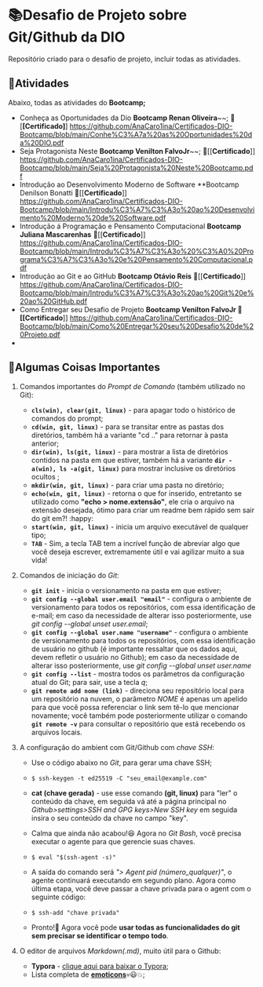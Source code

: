 # 📚Desafio de Projeto sobre Git/Github da DIO

Repositório criado para o desafio de projeto, incluir todas as atividades.

## 📑Atividades

Abaixo, todas as atividades do **Bootcamp;**

-  Conheça as Oportunidades da Dio **Bootcamp Renan Oliveira**~~; 📎 [**[Certificado\]**] https://github.com/AnaCaro1ina/Certificados-DIO-Bootcamp/blob/main/Conhe%C3%A7a%20as%20Oportunidades%20da%20DIO.pdf 
-  Seja Protagonista Neste **Bootcamp Venilton FalvoJr**~~; 📎[[**Certificado**]] https://github.com/AnaCaro1ina/Certificados-DIO-Bootcamp/blob/main/Seja%20Protagonista%20Neste%20Bootcamp.pdf
-  Introdução ao Desenvolvimento Moderno de Software **Bootcamp Denilson Bonatti 📎[[**Certificado**]] https://github.com/AnaCaro1ina/Certificados-DIO-Bootcamp/blob/main/Introdu%C3%A7%C3%A3o%20ao%20Desenvolvimento%20Moderno%20de%20Software.pdf
-  Introdução á Programação e Pensamento Computacional **Bootcamp Juliana Mascarenhas**  📎[[**Certificado**]] https://github.com/AnaCaro1ina/Certificados-DIO-Bootcamp/blob/main/Introdu%C3%A7%C3%A3o%20%C3%A0%20Programa%C3%A7%C3%A3o%20e%20Pensamento%20Computacional.pdf
-  Introdução ao Git e ao GitHub **Bootcamp Otávio Reis** 📎[[**Certificado**]] https://github.com/AnaCaro1ina/Certificados-DIO-Bootcamp/blob/main/Introdu%C3%A7%C3%A3o%20ao%20Git%20e%20ao%20GitHub.pdf
-  Como Entregar seu Desafio de Projeto **Bootcamp Venilton FalvoJr 📎[[Certificado**]] https://github.com/AnaCaro1ina/Certificados-DIO-Bootcamp/blob/main/Como%20Entregar%20seu%20Desafio%20de%20Projeto.pdf
-  

## 🔑Algumas Coisas Importantes

1. Comandos importantes do *Prompt de Comando* (também utilizado no Git):

   - **`cls(win), clear(git, linux)`** - para apagar todo o histórico de comandos do prompt;
   - **`cd(win, git, linux)`** - para se transitar entre as pastas dos diretórios, também há a variante "cd .." para retornar à pasta anterior;
   - **`dir(win), ls(git, linux)`** - para mostrar a lista de diretórios contidos na pasta em que estiver, também há a variante **`dir -a(win), ls -a(git, linux)`** para mostrar inclusive os diretórios ocultos ;
   - **`mkdir(win, git, linux)`** - para criar uma pasta no diretório;
   - **`echo(win, git, linux)`** - retorna o que for inserido, entretanto se utilizado como **"echo > nome.extensão"**, ele cria o arquivo na extensão desejada, ótimo para criar um readme bem rápido sem sair do git em?! :happy:
   - **`start(win, git, linux)`** - inicia um arquivo executável de qualquer tipo;
   - **`TAB`** - Sim, a tecla TAB tem a incrível função de abreviar algo que você deseja escrever, extremamente útil e vai agilizar muito a sua vida!

2. Comandos de iniciação do *Git*:

   - **`git init`** - inicia o versionamento na pasta em que estiver;
   - **`git config --global user.email "email"`** - configura o ambiente de versionamento para todos os repositórios, com essa identificação de e-mail; em caso da necessidade de alterar isso posteriormente, use *git config --global unset user.email*;
   - **`git config --global user.name "username"`** - configura o ambiente de versionamento para todos os repositórios, com essa identificação de usuário no github (é importante ressaltar que os dados aqui, devem refletir o usuário no Github); em caso da necessidade de alterar isso posteriormente, use *git config --global unset user.name*
   - **`git config --list`** - mostra todos os parâmetros da configuração atual do Git; para sair, use a tecla *q*;
   - **`git remote add nome (link)`** - direciona seu repositório local para um repositório na nuvem, o parâmetro *NOME* é apenas um apelido para que você possa referenciar o link sem tê-lo que mencionar novamente; você também pode posteriormente utilizar o comando **`git remote -v`** para consultar o repositório que está recebendo os arquivos locais.

3. A configuração do ambient com Git/Github com *chave SSH*:

   - Use o código abaixo no *Git*, para gerar uma chave SSH;

   - ```
     $ ssh-keygen -t ed25519 -C "seu_email@example.com"
     ```

   - **cat (chave gerada)** - use esse comando **(git, linux)** para "ler" o conteúdo da chave, em seguida vá até a página principal no *Github>settings>SSH and GPG keys>New SSH key* em seguida insira o seu conteúdo da chave no campo "key".

   - Calma que ainda não acabou!😆 Agora no *Git Bash*, você precisa executar o agente para que gerencie suas chaves.

   - ```
     $ eval "$(ssh-agent -s)"
     ```

   - A saída do comando será *"> Agent pid (número_qualquer)"*, o agente continuará executando em segundo plano. Agora como última etapa, você deve passar a chave privada para o agent com o seguinte código:

   - ```
     $ ssh-add "chave privada"
     ```

   - Pronto!🤝 Agora você pode **usar todas as funcionalidades do git sem precisar se identificar o tempo todo**.

4. O editor de arquivos *Markdown(.md)*, muito útil para o Github:

   - **Typora** - [clique aqui para baixar o Typora](https://typora.io/);
   - Lista completa de **[emoticons](https://gist.github.com/rxaviers/7360908)**💀😃💥;
